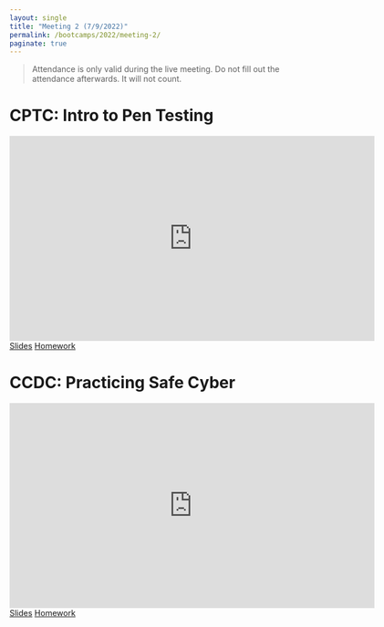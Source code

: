 ```yaml
---
layout: single
title: "Meeting 2 (7/9/2022)"
permalink: /bootcamps/2022/meeting-2/
paginate: true
---
```

> Attendance is only valid during the live meeting. Do not fill out the attendance afterwards. It will not count.

# CPTC: Intro to Pen Testing
<iframe width="640" height="360" src="https://www.youtube-nocookie.com/embed/anjA8rOnCm4?controls=0" frameborder="0" title="CPTC Video" allowfullcreen></iframe>
<br>
<a href="/bootcamps/2022/slides/cptc-meeting-2.pdf" class="btn btn--danger btn--large"><span>Slides</span></a>
<a href="/bootcamps/2022/homework/2022-CPTC-Bootcamp-HW2.pdf" class="btn btn--danger btn--large"><span>Homework</span></a>

# CCDC: Practicing Safe Cyber
<iframe width="640" height="360" src="https://www.youtube-nocookie.com/embed/i-2gcEQBL40?controls=0" frameborder="0" title="CCDC Video" allowfullcreen></iframe>
<br>
<a href="/bootcamps/2022/slides/ccdc-meeting-2.pdf" class="btn btn--info btn--large"><span>Slides</span></a>
<a href="/bootcamps/2022/homework/2022-CCDC-Bootcamp-HW2.pdf" class="btn btn--info btn--large"><span>Homework</span></a>